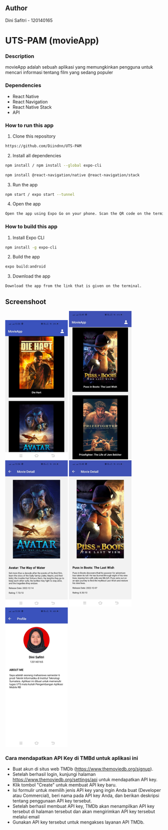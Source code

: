 ## Author
Dini Safitri - 120140165

# UTS-PAM (movieApp)

### Description
movieApp adalah sebuah aplikasi yang memungkinkan pengguna untuk mencari informasi tentang film yang sedang populer

### Dependencies

- React Native
- React Navigation
- React Native Stack
- API

### How to run this app

1. Clone this repository

```bash
https://github.com/Diindnn/UTS-PAM 
```

2. Install all dependencies

```bash
npm install / npm install --global expo-cli
```
```bash
npm install @react-navigation/native @react-navigation/stack
```

3. Run the app

```bash
npm start / expo start --tunnel
```

4. Open the app

```bash
Open the app using Expo Go on your phone. Scan the QR code on the terminal or in the browser.
```

### How to build this app

1. Install Expo CLI

```bash
npm install -g expo-cli
```

2. Build the app

```bash
expo build:android
```

3. Download the app

```bash
Download the app from the link that is given on the terminal.
```

## Screenshoot

<img src="./assets/HomeScreen(1).jpeg" width=200>
<img src="./assets/HomeScreen(2).jpeg" width=200>
<img src="./assets/DetailScreen(1).jpeg" width=200>
<img src="./assets/DetailScreen(2).jpeg" width=200>
<img src="./assets/ProfilScreen.jpeg" width=200>

### Cara mendapatkan API Key di TMBd untuk aplikasi ini

- Buat akun di situs web TMDb (https://www.themoviedb.org/signup).
- Setelah berhasil login, kunjungi halaman https://www.themoviedb.org/settings/api untuk mendapatkan API key.
- Klik tombol "Create" untuk membuat API key baru.
- Isi formulir untuk memilih jenis API key yang ingin Anda buat (Developer atau Commercial), beri nama pada API key Anda, dan berikan deskripsi tentang penggunaan API key tersebut.
- Setelah berhasil membuat API key, TMDb akan menampilkan API key tersebut di halaman tersebut dan akan mengirimkan API key tersebut melalui email
- Gunakan API key tersebut untuk mengakses layanan API TMDb.



